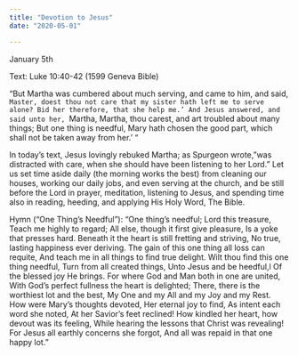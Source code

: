 ```yaml
---
title: "Devotion to Jesus"
date: "2020-05-01"

---
```


January 5th

Text:  Luke 10:40-42 (1599 Geneva Bible)

“But Martha was cumbered about much serving, and came to him, and said, `Master, doest thou not care that my sister hath left me to serve alone? Bid her therefore, that she help me.’ And Jesus answered, and said unto her, `Martha, Martha, thou carest, and art troubled about many things; But one thing is needful, Mary hath chosen the good part, which shall not be taken away from her.’ “

In today’s text, Jesus lovingly rebuked Martha; as Spurgeon wrote,”was distracted with care, when she should have been listening to her Lord.”  Let us set time aside daily (the morning works the best) from cleaning our houses, working our daily jobs, and even serving at the church, and be still before the Lord in prayer, meditation, listening to Jesus, and spending time
also in reading, heeding, and applying His Holy Word, The Bible.

Hymn (“One Thing’s Needful”): “One thing’s needful; Lord this treasure, Teach me highly to regard; All else, though it first give pleasure, Is a yoke that presses hard. Beneath it the heart is still fretting and striving, No true, lasting happiness ever deriving. The gain of this one thing all loss can requite, And teach me in all things to find true delight. Wilt thou find this one thing needful, Turn from all created things, Unto Jesus and be heedful,l Of the blessed joy He brings. For where God and Man both in one are united, With God’s perfect fullness the heart is delighted; There, there is the worthiest lot and the best, My One and my All and my Joy and my Rest. How were Mary’s thoughts devoted, Her eternal joy to find, As intent each word she noted, At her Savior’s feet reclined! How kindled her heart, how devout was its feeling, While hearing the lessons that Christ was revealing! For Jesus all earthly concerns she forgot, And all was repaid in that one happy lot.”